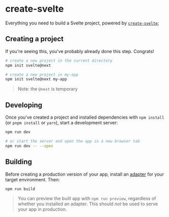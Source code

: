 
<!-- Blog-link
 https://play.tailwindcss.com/8V7HgjwIte 
-->

<!-- Sub-Blog
 https://play.tailwindcss.com/usXRTfzPO2
 https://play.tailwindcss.com/Ghz7kWQb0I?size=444x720 --modified
-->

<!-- Big-Blog
 https://play.tailwindcss.com/AX1sDzGW7m
-->

# create-svelte

Everything you need to build a Svelte project, powered by [`create-svelte`](https://github.com/sveltejs/kit/tree/master/packages/create-svelte);

## Creating a project

If you're seeing this, you've probably already done this step. Congrats!

```bash
# create a new project in the current directory
npm init svelte@next

# create a new project in my-app
npm init svelte@next my-app
```

> Note: the `@next` is temporary

## Developing

Once you've created a project and installed dependencies with `npm install` (or `pnpm install` or `yarn`), start a development server:

```bash
npm run dev

# or start the server and open the app in a new browser tab
npm run dev -- --open
```

## Building

Before creating a production version of your app, install an [adapter](https://kit.svelte.dev/docs#adapters) for your target environment. Then:

```bash
npm run build
```

> You can preview the built app with `npm run preview`, regardless of whether you installed an adapter. This should _not_ be used to serve your app in production.
